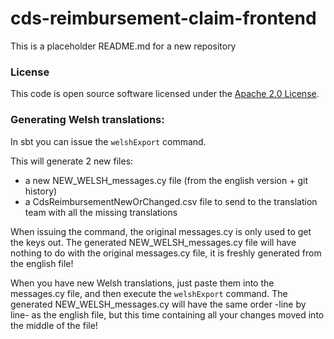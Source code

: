 # cds-reimbursement-claim-frontend

This is a placeholder README.md for a new repository

### License

This code is open source software licensed under the [Apache 2.0 License]("http://www.apache.org/licenses/LICENSE-2.0.html").

### Generating Welsh translations:
In sbt you can issue the `welshExport` command.

This will generate 2 new files:
- a new NEW_WELSH_messages.cy file (from the english version + git history)
- a CdsReimbursementNewOrChanged.csv file to send to the translation team with all the missing translations

When issuing the command, the original messages.cy is only used to get the keys out.
The generated NEW_WELSH_messages.cy file will have nothing to do with the original
messages.cy file, it is freshly generated from the english file!

When you have new Welsh translations, just paste them into the messages.cy file,
and then execute the `welshExport` command. The generated NEW_WELSH_messages.cy will
have the same order -line by line- as the english file, but this time containing
all your changes moved into the middle of the file!

